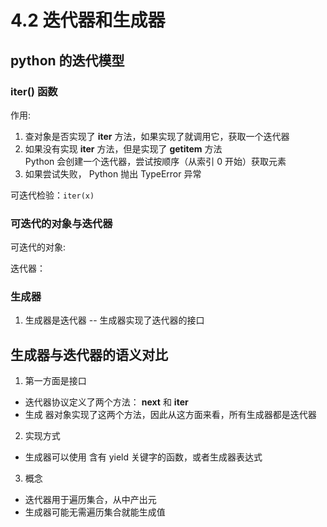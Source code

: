 # 4.2 迭代器和生成器

## python 的迭代模型

### iter() 函数
作用:
1. 查对象是否实现了 __iter__ 方法，如果实现了就调用它，获取一个迭代器
2. 如果没有实现 __iter__ 方法，但是实现了 __getitem__ 方法  
   Python 会创建一个迭代器，尝试按顺序（从索引 0 开始）获取元素
3.  如果尝试失败， Python 抛出 TypeError 异常

可迭代检验：`iter(x)`

### 可迭代的对象与迭代器
可迭代的对象:

迭代器：


### 生成器
1. 生成器是迭代器 --  生成器实现了迭代器的接口


## 生成器与迭代器的语义对比
1. 第一方面是接口
  - 迭代器协议定义了两个方法： __next__ 和 __iter__
  - 生成
器对象实现了这两个方法，因此从这方面来看，所有生成器都是迭代器  

2. 实现方式
  - 生成器可以使用 含有 yield 关键字的函数，或者生成器表达式  

3. 概念
  - 迭代器用于遍历集合，从中产出元
  - 生成器可能无需遍历集合就能生成值
